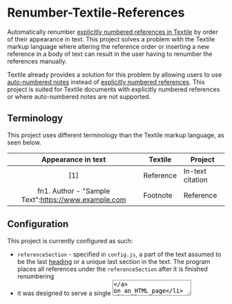 # Renumber-Textile-References

Automatically renumber [explicitly numbered references in Textile](https://textile-lang.com/doc/footnotes) by order of their appearance in text. This project solves a problem with the Textile markup language where altering the reference order or inserting a new reference in a body of text can result in the user having to renumber the references manually.

Textile already provides a solution for this problem by allowing users to use [auto-numbered notes](https://textile-lang.com/doc/auto-numbered-notes) instead of [explicitly numbered references](https://textile-lang.com/doc/footnotes). This project is suited for Textile documents with explicitly numbered references or where auto-numbered notes are not supported.

## Terminology

This project uses different terminology than the Textile markup language, as seen below.

| Appearance in text | Textile | Project |
|:------------------:| ------- | ---- |
| [1] | Reference | In-text citation |
| fn1. Author - "Sample Text":https://www.example.com | Footnote | Reference |

## Configuration

This project is currently configured as such:

* `referenceSection` - specified in `config.js`, a part of the text assumed to be the last [heading](https://textile-lang.com/doc/headings) or a unique last section in the text. The program places all references under the `referenceSection` after it is finished renumbering
* it was designed to serve a single [<textarea>](https://developer.mozilla.org/en-US/docs/Web/HTML/Element/textarea) on an HTML page
* all references are placed under the `referenceSection`, regardless of where they are located in the <textarea>

## Limitations

(Using Textile terminology): The function currently does not support [references that don't link to the footnote or footnotes with a backlink](https://textile-lang.com/doc/footnotes).

## Instructions

This project is built and tested using Node.js.

Create bundle.js for index.html:

```
npm run build
```
